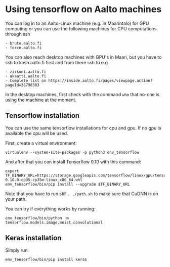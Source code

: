 Using tensorflow on Aalto machines
==================================

You can log in to an Aalto-Linux machine (e.g. in Maarintalo) for GPU computing or you can use the following machines for CPU computations through ssh

    - brute.aalto.fi
    - force.aalto.fi
    
You can also reach desktop machines with GPU's in Maari, but you have to ssh to kosh.aalto.fi first and from there ssh to e.g.

    - zirkoni.aalto.fi
    - akaatti.aalto.fi
    - Complete list on https://inside.aalto.fi/pages/viewpage.action?pageId=38798383
    
In the desktop machines, first check with the command `who` that no-one is using the machine at the moment.

Tensorflow installation
-----------------------

You can use the same tensorflow installations for cpu and gpu. If no gpu is available the cpu will be used.

First, create a virtual environment:

    virtualenv --system-site-packages -p python3 env_tensorflow
    
And after that you can install Tensorflow 0.10 with this command:

    export TF_BINARY_URL=https://storage.googleapis.com/tensorflow/linux/gpu/tensorflow-0.10.0-cp35-cp35m-linux_x86_64.whl
    env_tensorflow/bin/pip install --upgrade $TF_BINARY_URL
    
Note that you have to run still `. ./path.sh` to make sure that CuDNN is on your path.

You can try if everything works by running:

    env_tensorflow/bin/python -m tensorflow.models.image.mnist.convolutional
    
    
Keras installation
------------------

Simply run:

    env_tensorflow/bin/pip install keras
    


